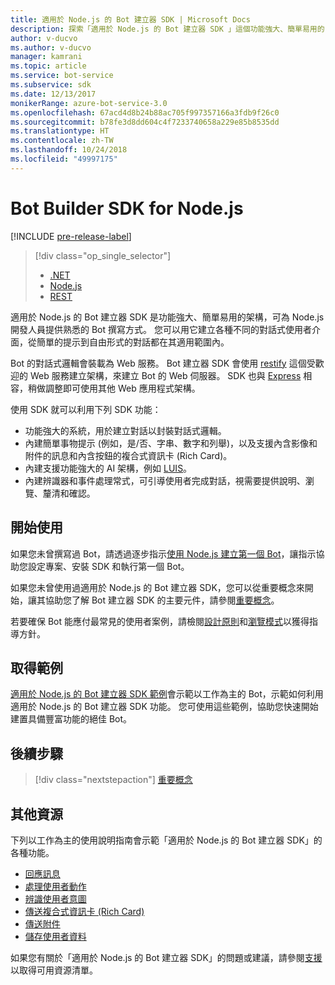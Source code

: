 ```yaml
---
title: 適用於 Node.js 的 Bot 建立器 SDK | Microsoft Docs
description: 探索「適用於 Node.js 的 Bot 建立器 SDK 」這個功能強大、簡單易用的 Bot 建立架構。
author: v-ducvo
ms.author: v-ducvo
manager: kamrani
ms.topic: article
ms.service: bot-service
ms.subservice: sdk
ms.date: 12/13/2017
monikerRange: azure-bot-service-3.0
ms.openlocfilehash: 67acd4d8b24b88ac705f997357166a3fdb9f26c0
ms.sourcegitcommit: b78fe3d8dd604c4f7233740658a229e85b8535dd
ms.translationtype: HT
ms.contentlocale: zh-TW
ms.lasthandoff: 10/24/2018
ms.locfileid: "49997175"
---
```

# <a name="bot-builder-sdk-for-nodejs"></a>Bot Builder SDK for Node.js

[!INCLUDE [pre-release-label](../includes/pre-release-label-v3.md)]

> [!div class="op_single_selector"]
> - [.NET](../dotnet/bot-builder-dotnet-overview.md)
> - [Node.js](../nodejs/bot-builder-nodejs-overview.md)
> - [REST](../rest-api/bot-framework-rest-overview.md)

適用於 Node.js 的 Bot 建立器 SDK 是功能強大、簡單易用的架構，可為 Node.js 開發人員提供熟悉的 Bot 撰寫方式。
您可以用它建立各種不同的對話式使用者介面，從簡單的提示到自由形式的對話都在其適用範圍內。

Bot 的對話式邏輯會裝載為 Web 服務。 Bot 建立器 SDK 會使用 <a href="http://restify.com">restify</a> 這個受歡迎的 Web 服務建立架構，來建立 Bot 的 Web 伺服器。 SDK 也與 <a href="http://expressjs.com/">Express</a> 相容，稍做調整即可使用其他 Web 應用程式架構。 

使用 SDK 就可以利用下列 SDK 功能： 

- 功能強大的系統，用於建立對話以封裝對話式邏輯。
- 內建簡單事物提示 (例如，是/否、字串、數字和列舉)，以及支援內含影像和附件的訊息和內含按鈕的複合式資訊卡 (Rich Card)。
- 內建支援功能強大的 AI 架構，例如 <a href="http://luis.ai" target="_blank">LUIS</a>。
- 內建辨識器和事件處理常式，可引導使用者完成對話，視需要提供說明、瀏覽、釐清和確認。

## <a name="get-started"></a>開始使用

如果您未曾撰寫過 Bot，請透過逐步指示[使用 Node.js 建立第一個 Bot](bot-builder-nodejs-quickstart.md)，讓指示協助您設定專案、安裝 SDK 和執行第一個 Bot。 

如果您未曾使用過適用於 Node.js 的 Bot 建立器 SDK，您可以從重要概念來開始，讓其協助您了解 Bot 建立器 SDK 的主要元件，請參閱[重要概念](bot-builder-nodejs-concepts.md)。

若要確保 Bot 能應付最常見的使用者案例，請檢閱[設計原則](../bot-service-design-principles.md)和[瀏覽模式](../bot-service-design-pattern-task-automation.md)以獲得指導方針。

## <a name="get-samples"></a>取得範例

[適用於 Node.js 的 Bot 建立器 SDK 範例](bot-builder-nodejs-samples.md)會示範以工作為主的 Bot，示範如何利用適用於 Node.js 的 Bot 建立器 SDK 功能。 您可使用這些範例，協助您快速開始建置具備豐富功能的絕佳 Bot。

## <a name="next-steps"></a>後續步驟
> [!div class="nextstepaction"]
> [重要概念](bot-builder-nodejs-concepts.md)

## <a name="additional-resources"></a>其他資源

下列以工作為主的使用說明指南會示範「適用於 Node.js 的 Bot 建立器 SDK」的各種功能。

* [回應訊息](bot-builder-nodejs-use-default-message-handler.md)
* [處理使用者動作](bot-builder-nodejs-dialog-actions.md)
* [辨識使用者意圖](bot-builder-nodejs-recognize-intent-messages.md)
* [傳送複合式資訊卡 (Rich Card)](bot-builder-nodejs-send-rich-cards.md)
* [傳送附件](bot-builder-nodejs-send-receive-attachments.md)
* [儲存使用者資料](bot-builder-nodejs-save-user-data.md)


如果您有關於「適用於 Node.js 的 Bot 建立器 SDK」的問題或建議，請參閱[支援](../bot-service-resources-links-help.md)以取得可用資源清單。 


[DesignGuide]: ../bot-service-design-principles.md 
[DesignPatterns]: ../bot-service-design-pattern-task-automation.md 
[HowTo]: bot-builder-nodejs-use-default-message-handler.md 

